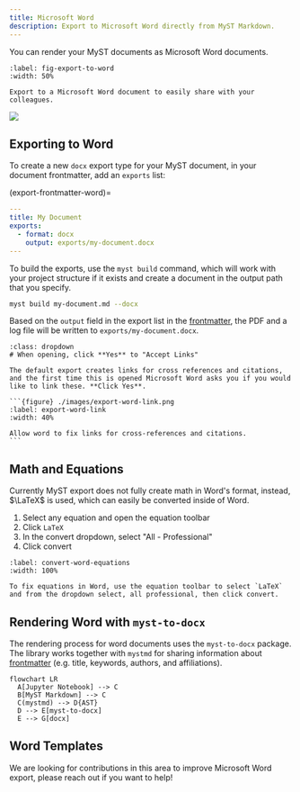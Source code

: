 ```yaml
---
title: Microsoft Word
description: Export to Microsoft Word directly from MyST Markdown.
---
```


You can render your MyST documents as Microsoft Word documents.

```{figure} ./images/word-export.png
:label: fig-export-to-word
:width: 50%

Export to a Microsoft Word document to easily share with your colleagues.
```

![](#myst-documents-tutorial-card)

## Exporting to Word

To create a new `docx` export type for your MyST document, in your document frontmatter, add an `exports` list:

(export-frontmatter-word)=

```yaml
---
title: My Document
exports:
  - format: docx
    output: exports/my-document.docx
---
```

To build the exports, use the `myst build` command, which will work with your project structure if it exists and create a document in the output path that you specify.

```bash
myst build my-document.md --docx
```

Based on the `output` field in the export list in the [frontmatter](#export-frontmatter-word), the PDF and a log file will be written to `exports/my-document.docx`.

````{warning}
:class: dropdown
# When opening, click **Yes** to "Accept Links"

The default export creates links for cross references and citations, and the first time this is opened Microsoft Word asks you if you would like to link these. **Click Yes**.

```{figure} ./images/export-word-link.png
:label: export-word-link
:width: 40%

Allow word to fix links for cross-references and citations.
```
````

## Math and Equations

Currently MyST export does not fully create math in Word's format, instead, $\LaTeX$ is used, which can easily be converted inside of Word.

1. Select any equation and open the equation toolbar
2. Click `LaTeX`
3. In the convert dropdown, select "All - Professional"
4. Click convert

```{figure} ./images/convert-word-equations.png
:label: convert-word-equations
:width: 100%

To fix equations in Word, use the equation toolbar to select `LaTeX` and from the dropdown select, all professional, then click convert.
```

## Rendering Word with `myst-to-docx`

The rendering process for word documents uses the `myst-to-docx` package. The library works together with `mystmd` for sharing information about [frontmatter](./frontmatter.md) (e.g. title, keywords, authors, and affiliations).

```{mermaid}
flowchart LR
  A[Jupyter Notebook] --> C
  B[MyST Markdown] --> C
  C(mystmd) --> D{AST}
  D --> E[myst-to-docx]
  E --> G[docx]
```

## Word Templates

We are looking for contributions in this area to improve Microsoft Word export, please reach out if you want to help!
